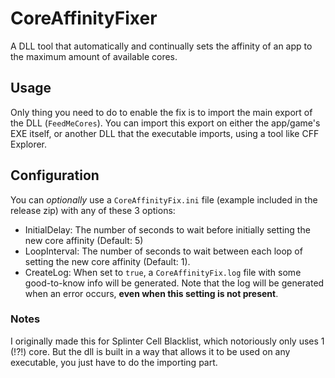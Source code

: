 # CoreAffinityFixer
A DLL tool that automatically and continually sets the affinity of an app to the maximum amount of available cores.

## Usage
Only thing you need to do to enable the fix is to import the main export of the DLL (`FeedMeCores`). You can import this export on either the app/game's EXE itself, or another DLL that the executable imports, using a tool like CFF Explorer.

## Configuration
You can *optionally* use a `CoreAffinityFix.ini` file (example included in the release zip) with any of these 3 options:
* InitialDelay: The number of seconds to wait before initially setting the new core affinity (Default: 5)
* LoopInterval: The number of seconds to wait between each loop of setting the new core affinity (Default: 1).
* CreateLog: When set to `true`, a `CoreAffinityFix.log` file with some good-to-know info will be generated. Note that the log will be generated when an error occurs, **even when this setting is not present**.

### Notes
I originally made this for Splinter Cell Blacklist, which notoriously only uses 1 (!?!) core. But the dll is built in a way that allows it to be used on any executable, you just have to do the importing part.
